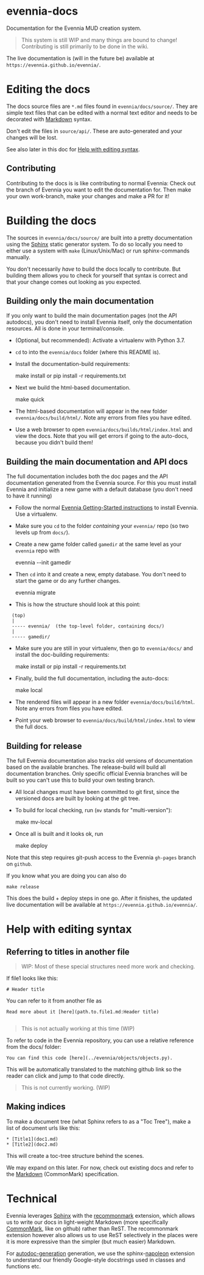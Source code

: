 # evennia-docs
Documentation for the Evennia MUD creation system.

> This system is still WIP and many things are bound to change!
> Contributing is still primarily to be done in the wiki.


The live documentation is (will in the future be) available at `https://evennia.github.io/evennia/`.

# Editing the docs

The docs source files are `*.md` files found in `evennia/docs/source/`.  They
are simple text files that can be edited with a normal text editor and needs to
be decorated with [Markdown][commonmark] syntax. 

Don't edit the files in `source/api/`. These are auto-generated and your changes 
will be lost. 

See also later in this doc for [Help with editing syntax](Help-with-editing-syntax).

## Contributing

Contributing to the docs is is like contributing to normal Evennia: Check out
the branch of Evennia you want to edit the documentation for. Then make your
own work-branch, make your changes and make a PR for it!

# Building the docs

The sources in `evennia/docs/source/` are built into a pretty documentation using
the [Sphinx][sphinx] static generator system. To do so locally you need to either
use a system with `make` (Linux/Unix/Mac) or run sphinx-commands manually.

You don't necessarily _have_ to build the docs locally to contribute.  But
building them allows you to check for yourself that syntax is correct and that
your change comes out looking as you expected.

## Building only the main documentation

If you only want to build the main documentation pages (not the API autodocs),
you don't need to install Evennia itself, only the documentation resources.
All is done in your terminal/console. 

- (Optional, but recommended): Activate a virtualenv with Python 3.7.
- `cd` to into the `evennia/docs` folder (where this README is).
- Install the documentation-build requirements: 

    make install
    or 
    pip install -r requirements.txt

- Next we build the html-based documentation.

    make quick 

- The html-based documentation will appear in the new 
  folder `evennia/docs/build/html/`. Note any errors from files you have edited.
- Use a web browser to open `evennia/docs/builds/html/index.html` and view the docs.
  Note that you will get errors if going to the auto-docs, because you didn't build them!

## Building the main documentation and API docs

The full documentation includes both the doc pages and the API documentation
generated from the Evennia source. For this you must install Evennia and
initialize a new game with a default database (you don't need to have it
running)

- Follow the normal [Evennia Getting-Started instructions][getting-started] 
  to install Evennia. Use a virtualenv.
- Make sure you `cd` to the folder _containing_ your `evennia/` repo (so two levels up from `docs/`).
- Create a new game folder called `gamedir` at the same level as your `evennia`
repo with 

    evennia --init gamedir

- Then `cd` into it and create a new, empty database. You don't need to start the game
  or do any further changes.

    evennia migrate

- This is how the structure should look at this point:

```
  (top)
  |
  ----- evennia/  (the top-level folder, containing docs/)
  |
  ----- gamedir/
```

- Make sure you are still in your virtualenv, then go to `evennia/docs/` and 
  install the doc-building requirements:
  
    make install 
    or 
    pip install -r requirements.txt

- Finally, build the full documentation, including the auto-docs:


    make local

- The rendered files will appear in a new folder `evennia/docs/build/html`. 
  Note any errors from files you have edited.
- Point your web browser to `evennia/docs/build/html/index.html` to view the full docs.

## Building for release

The full Evennia documentation also tracks old versions of documentation based
on the available branches. The release-build will build all documentation
branches. Only specific official Evennia branches will be built so you can't
use this to build your own testing branch.

- All local changes must have been committed to git first, since the versioned
docs are built by looking at the git tree.

- To build for local checking, run (`mv` stands for "multi-version"):

    make mv-local

- Once all is built and it looks ok, run

    make deploy

Note that this step requires git-push access to the Evennia `gh-pages` branch on `github`.

If you know what you are doing you can also do

    make release

This does the build + deploy steps in one go. After it finishes, the updated
live documentation will be available at `https://evennia.github.io/evennia/`.


# Help with editing syntax

## Referring to titles in another file

> WIP: Most of these special structures need more work and checking.

If file1 looks like this:

```
# Header title

```

You can refer to it from another file as

```
Read more about it [here](path.to.file1.md:Header title)


```
> This is not actually working at this time (WIP)

To refer to code in the Evennia repository, you can use a relative reference from the docs/ folder:

```
You can find this code [here](../evennia/objects/objects.py).

```
This will be automatically translated to the matching github link so the reader can click and jump to that code directly.
> This is not currently working. (WIP)


## Making indices

To make a document tree (what Sphinx refers to as a "Toc Tree"), make a list of document urls like this:

```
* [Title1](doc1.md)
* [Title2](doc2.md)

```

This will create a toc-tree structure behind the scenes.



We may expand on this later. For now, check out existing docs and refer to the
[Markdown][commonmark] (CommonMark) specification.

# Technical

Evennia leverages [Sphinx][sphinx] with the [recommonmark][recommonmark] extension, which allows us to write our
docs in light-weight Markdown (more specifically [CommonMark][commonmark], like on github) rather than ReST.
The recommonmark extension however also allows us to use ReST selectively in the places were it is more
expressive than the simpler (but much easier) Markdown.

For [autodoc-generation][sphinx-autodoc] generation, we use the sphinx-[napoleon][sphinx-napoleon] extension
to understand our friendly Google-style docstrings used in classes and functions etc.


[sphinx]: https://www.sphinx-doc.org/en/master/
[recommonmark]: https://recommonmark.readthedocs.io/en/latest/index.html
[commonmark]: https://spec.commonmark.org/current/
[sphinx-autodoc]: http://www.sphinx-doc.org/en/master/usage/extensions/autodoc.html#module-sphinx.ext.autodoc
[sphinx-napoleon]: http://www.sphinx-doc.org/en/master/usage/extensions/napoleon.html
[getting-started]: https://github.com/evennia/evennia/wiki/Getting-Started

